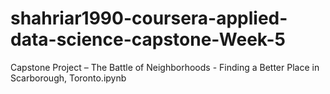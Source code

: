 # shahriar1990-coursera-applied-data-science-capstone-Week-5
Capstone Project – The Battle of Neighborhoods - Finding a Better Place in Scarborough, Toronto.ipynb
